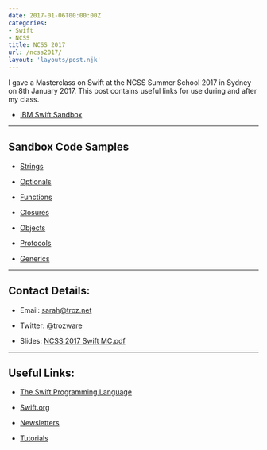 ```yaml
---
date: 2017-01-06T00:00:00Z
categories:
- Swift
- NCSS
title: NCSS 2017
url: /ncss2017/
layout: 'layouts/post.njk'
---
```


I gave a Masterclass on Swift at the NCSS Summer School 2017 in Sydney on 8th
January 2017. This post contains useful links for use during and after my class.

  <!--more-->

* [IBM Swift Sandbox](https://swiftlang.ng.bluemix.net/#/repl)

---

## Sandbox Code Samples

* [Strings](http://swiftlang.ng.bluemix.net/#/repl/58670662da20a814737c3562)

* [Optionals](http://swiftlang.ng.bluemix.net/#/repl/5868463fb5619f13e0a940af)

* [Functions](http://swiftlang.ng.bluemix.net/#/repl/5868954cb5619f13e0a940bd)

* [Closures](http://swiftlang.ng.bluemix.net/#/repl/5866f31fda20a814737c353b)

* [Objects](http://swiftlang.ng.bluemix.net/#/repl/5866f48bda20a814737c353c)

* [Protocols](http://swiftlang.ng.bluemix.net/#/repl/5866ed80da20a814737c3538)

* [Generics](http://swiftlang.ng.bluemix.net/#/repl/5866fc4dda20a814737c3557)

---

## Contact Details:

* Email: [sarah@troz.net](mailto:sarah@troz.net?subject=NCSS%202017)

* Twitter: [@trozware](https://twitter.com/trozware)

* Slides:
  [NCSS 2017 Swift MC.pdf](https://www.dropbox.com/s/09r19my3d6jk5jt/NCSS%202017%20Swift%20MC.pdf?dl=0)

---

## Useful Links:

* [The Swift Programming Language](https://itunes.apple.com/au/book/swift-programming-language/id881256329?mt=11)

* [Swift.org](https://swift.org)

* [Newsletters](https://www.raywenderlich.com/132258/top-5-ios-swift-newsletters)

* [Tutorials](https://www.raywenderlich.com)
